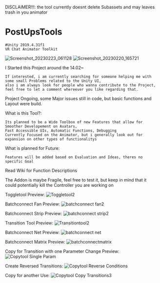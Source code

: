 DISCLAIMER!!!: the tool currently doesnt delete Subassets and may leaves trash in you animator

# PostUpsTools

    #Unity 2019.4.31f1
    VR Chat Animator Toolkit
    

![Screenshot_20230223_061128](https://user-images.githubusercontent.com/93488236/220826097-502e47a6-916c-4c3e-aa73-340acc3f09a8.png)
![Screenshot_20230220_165721](https://user-images.githubusercontent.com/93488236/220152804-753facf6-e5d3-430d-ba27-a471a4e208ed.png)


    



I Started this Project around the 14.02~


    If interested, i am currently searching for someone helping me with some small Problems related to the Unity UI,
    also i am always look for people who wanna contribute to the Project, feel free to let a comment whereever you like regarding that.

Project Ongoing, some Major issues still in code,
but basic functions and Layout were build.



What is this Tool?:

    Its planned to be a Wide Toolbox of new Features that allow for Smoother Developement on Avatars,
    Fast Accessible UIs, Automatic Functions, Debugging
    Currently Focused on the Animator, but i generally look out for expansion on other types of functionalitys



What is planned for Future:

    Features will be added based on Evaluation and Ideas, theres no specific Goal





Read Wiki for Function Descriptions

The Addon is maybe Fragile, feel free to test it, but keep in mind that it could potentially kill the Controller you are working on


Toggletool Preview:
![Toggletool2](https://user-images.githubusercontent.com/93488236/220158134-de209f13-bb54-4b1a-85d4-f00ad6f93a24.gif)

Batchconnect Fan Preview:
![batchconnect fan2](https://user-images.githubusercontent.com/93488236/220157899-283b5e2e-5d66-474a-be1f-1e229fc91455.gif)

Batchconnect Strip Preview:
![batchconnect strip2](https://user-images.githubusercontent.com/93488236/220157910-10a79bf7-cbc7-444b-a9db-6e174cbbb742.gif)

Transition Tool Preview:
![Transitiontool2](https://user-images.githubusercontent.com/93488236/220157938-8ffb30db-dc46-49b3-a492-94c28e7f5a8f.gif)

Batchconnect Net Preview:
![batchconnect net](https://user-images.githubusercontent.com/93488236/220778089-ecc331ea-223c-45b0-b2e0-cc39c802b0c6.gif)


Batchconnect Matrix Preview:
![batchconnectmatrix](https://user-images.githubusercontent.com/93488236/220778098-0c26f281-ca93-4e03-9ff4-2e503fa9ae65.gif)


Copy for Transition with one Parameter Change Preview:
![Copytool Single Param](https://user-images.githubusercontent.com/93488236/220160256-fef99f65-945c-43cf-acb4-67d7d79605b2.gif)

Create Reversed Transitions:
![Copytool Reverse Conditions](https://user-images.githubusercontent.com/93488236/220160269-aa8e2209-c3c3-4b9c-b66b-68e4a2c648cf.gif)

Copy for another Use:
![Copytool Copy Transitions3](https://user-images.githubusercontent.com/93488236/220160284-272e624b-7886-46ef-bd07-2dd9017e2fe1.gif)


